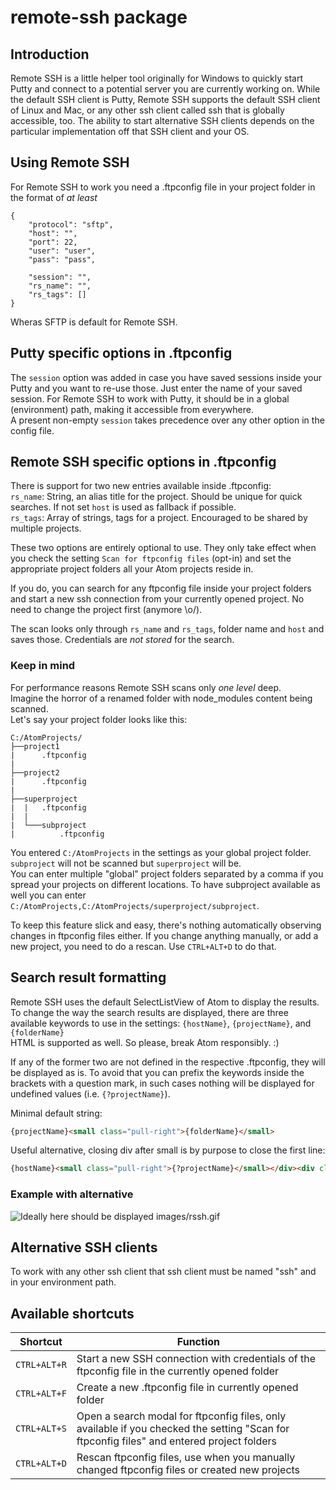 # remote-ssh package

## Introduction
Remote SSH is a little helper tool originally for Windows to quickly start Putty and connect to a potential server you are currently working on.
While the default SSH client is Putty, Remote SSH supports the default SSH client of Linux and Mac, or any other ssh client called ssh that is globally accessible, too.
The ability to start alternative SSH clients depends on the particular implementation off that SSH client and your OS.

## Using Remote SSH
For Remote SSH to work you need a .ftpconfig file in your project folder in the format of _at least_
```
{
    "protocol": "sftp",
    "host": "",
    "port": 22,
    "user": "user",
    "pass": "pass",

    "session": "",
    "rs_name": "",
    "rs_tags": []
}
```

Wheras SFTP is default for Remote SSH.

## Putty specific options in .ftpconfig
The `session` option was added in case you have saved sessions inside your Putty and you want to re-use those. Just enter the name of your saved session.
For Remote SSH to work with Putty, it should be in a global (environment) path, making it accessible from everywhere.  
A present non-empty `session` takes precedence over any other option in the config file.

## Remote SSH specific options in .ftpconfig
There is support for two new entries available inside .ftpconfig:  
`rs_name`: String, an alias title for the project. Should be unique for quick searches. If not set `host` is used as fallback if possible.  
`rs_tags`: Array of strings, tags for a project. Encouraged to be shared by multiple projects.  

These two options are entirely optional to use. They only take effect when you check the setting `Scan for ftpconfig files` (opt-in) and set the appropriate project folders all your Atom projects reside in.  

If you do, you can search for any ftpconfig file inside your project folders and start a new ssh connection from your currently opened project. No need to change the project first (anymore \o/).  

The scan looks only through `rs_name` and `rs_tags`, folder name and `host` and saves those.
Credentials are _not stored_ for the search.

### Keep in mind  
For performance reasons Remote SSH scans only _one level_ deep.  
Imagine the horror of a renamed folder with node_modules content being scanned.  
Let's say your project folder looks like this:

```
C:/AtomProjects/  
├──project1
|      .ftpconfig  
|
├──project2
|      .ftpconfig
|
├──superproject
|  |   .ftpconfig
|  |
|  └───subproject
|          .ftpconfig
```

You entered `C:/AtomProjects` in the settings as your global project folder. `subproject` will not be scanned but `superproject` will be.  
You can enter multiple "global" project folders separated by a comma if you spread your projects on different locations. To have subproject available as well you can enter `C:/AtomProjects,C:/AtomProjects/superproject/subproject`.  

To keep this feature slick and easy, there's nothing automatically observing changes in ftpconfig files either. If you change anything manually, or add a new project, you need to do a rescan. Use `CTRL+ALT+D` to do that.

## Search result formatting
Remote SSH uses the default SelectListView of Atom to display the results.
To change the way the search results are displayed, there are three available keywords to use in the settings:
`{hostName}`, `{projectName}`,  and `{folderName}`  
HTML is supported as well. So please, break Atom responsibly. :)

If any of the former two are not defined in the respective .ftpconfig, they will be displayed as is. To avoid that you can prefix the keywords inside the brackets with a question mark, in such cases nothing will be displayed for undefined values (i.e. `{?projectName}`).

Minimal default string:
```HTML
{projectName}<small class="pull-right">{folderName}</small>
```

Useful alternative, closing div after small is by purpose to close the first line:
```HTML
{hostName}<small class="pull-right">{?projectName}</small></div><div class="new-line"><small class="pull-right">{folderName}</small>
```

### Example with alternative
![Ideally here should be displayed images/rssh.gif](./images/rssh.gif)

## Alternative SSH clients
To work with any other ssh client that ssh client must be named "ssh" and in your environment path.

## Available shortcuts

Shortcut | Function
------------ | -------------
`CTRL+ALT+R` | Start a new SSH connection with credentials of the ftpconfig file in the currently opened folder
`CTRL+ALT+F` | Create a new .ftpconfig file in currently opened folder  
`CTRL+ALT+S` | Open a search modal for ftpconfig files, only available if you checked the setting "Scan for ftpconfig files" and entered project folders
`CTRL+ALT+D` | Rescan ftpconfig files, use when you manually changed ftpconfig files or created new projects
